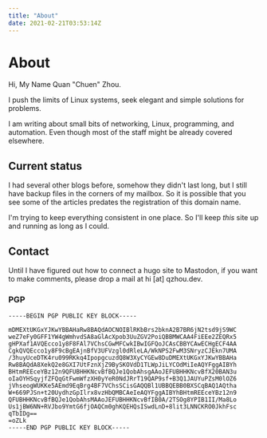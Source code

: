 ```yaml
---
title: "About"
date: 2021-02-21T03:53:14Z
---
```


# About

Hi, My Name Quan "Chuen" Zhou.

I push the limits of Linux systems, seek elegant and simple solutions for problems.

I am writing about small bits of networking, Linux, programming, and automation. Even though most of the staff might be already covered elsewhere.

## Current status

I had several other blogs before, somehow they didn't last long, but I still have backup files in the corners of my mailbox.  So it is possible that you see some of the articles predates the registration of this domain name.

I'm trying to keep everything consistent in one place. So I'll keep *this* site up and running as long as I could.

## Contact

Until I have figured out how to connect a hugo site to Mastodon, if you want to make comments, please drop a mail at hi [at] qzhou.dev.

### PGP

```noformat
-----BEGIN PGP PUBLIC KEY BLOCK-----

mDMEXtUKGxYJKwYBBAHaRw8BAQdAOCNOIBlRKbBrs2bknA2B7BR6jN2tsd9jS9WC
weZ7eFy0GFF1YW4gWmhvdSA8aGlAcXpob3UuZGV2PoiQBBMWCAA4FiEEe2ZEQRx5
gHPXaf1AVQEcco1y8F8FAl7VChsCGwMFCwkIBwIGFQoJCAsCBBYCAwECHgECF4AA
CgkQVQEcco1y8F9cBgEAjnBfV3UFVzgl0dRleLA/WkNPS2FwM3SNryzCJEkn7UMA
/3huyUceDTK4ru099RKkq4IpopgcuzdQ8W3XyCYGEw8DuDMEXtUKGxYJKwYBBAHa
Rw8BAQdA8XekQ2e8GXI7UtFznXjZ9BySKOVdD1TLWpJiLYCOdMiIeAQYFggAIBYh
BHtmREEceYBz12n9QFUBHHKNcvBfBQJe1QobAhsgAAoJEFUBHHKNcvBfX20BAN3u
oIaOYHSqyjfZFQqGtFwmWfzXH0yYeR0NdJRrT19QAP9sf+B3Q1JAUYuPZsM0lOZ6
jVhseogWUKKe5AEmd9EqBrg4BF7VChsSCisGAQQBl1UBBQEBB0BXSCqBAQ1AQtha
W+669PJSn+t20UydhzGpIlrx8vzHbQMBCAeIeAQYFggAIBYhBHtmREEceYBz12n9
QFUBHHKNcvBfBQJe1QobAhsMAAoJEFUBHHKNcvBfIB0A/2TSOg8YPIB1II/Ma8Lo
Us1jBW6NN+RVJbo9YmtG6fjOAQCm0ghKQEHQsISwdLnD+8lit3LNNCKRO0JkhFsc
qTbIDg==
=oZLk
-----END PGP PUBLIC KEY BLOCK-----
```
